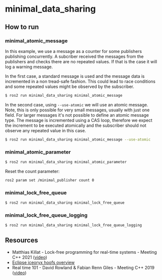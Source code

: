# minimal_data_sharing

## How to run

### minimal_atomic_message

In this example, we use a message as a counter for some publishers publishing concurrently. A 
subcriber received the messages from the publishers and checks there are no repeated values. If 
that is the case it will log a warning message. 

In the first case, a standard message is used and the message data is incremented in a non 
tread-safe fashion. This could lead to race conditions and some repeated values might be 
observed by the subscriber.

```bash
$ ros2 run minimal_data_sharing minimal_atomic_message
```

<script id="asciicast-rMaUcBvvdnnbNWhnywsM2Yy8y" src="https://asciinema.org/a/rMaUcBvvdnnbNWhnywsM2Yy8y.js" async></script>

In the second case, using `--use-atomic` we will use an atomic message. Note, this is only
possible for very small messages, usually with just one field. For larger messages it's not
possible to define an atomic message type. The message is incremented using a CAS loop, therefore
we expect the increment to be executed atomically and the subscriber should not observe any
repeated value in this case.

```bash
$ ros2 run minimal_data_sharing minimal_atomic_message --use-atomic
```

<script id="asciicast-ZNvZ2jnrVvQy89su8vnyPd9qZ" src="https://asciinema.org/a/ZNvZ2jnrVvQy89su8vnyPd9qZ.js" async></script>

### minimal_atomic_parameter

```bash
$ ros2 run minimal_data_sharing minimal_atomic_parameter
```

Reset the count parameter:

```bash
ros2 param set /minimal_publisher count 0
```

### minimal_lock_free_queue

```bash
$ ros2 run minimal_data_sharing minimal_lock_free_queue
```

### minimal_lock_free_queue_logging

```bash
$ ros2 run minimal_data_sharing minimal_lock_free_queue_logging
```

## Resources

- Matthias Killat - Lock-free programming for real-time systems - Meeting C++ 2021
([video](https://www.youtube.com/watch?v=j2AgjFSFgRc))
- [Eclipse iceoryx hoofs overview](https://github.com/eclipse-iceoryx/iceoryx/tree/master/iceoryx_hoofs#concurrent)
- Real time 101 - David Rowland & Fabian Renn Giles - Meeting C++ 2019
([video](https://www.youtube.com/watch?v=ndeN983j_GQ))
